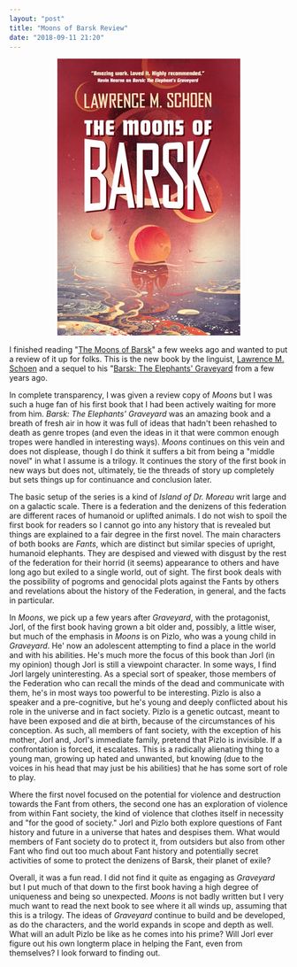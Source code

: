 ```yaml
---
layout: "post"
title: "Moons of Barsk Review"
date: "2018-09-11 21:20"
---
```

<p style="text-align:center"><img src="/images/moons-of-barsk.jpg" width="331" height="500  "></p>

I finished reading "[The Moons of Barsk](https://us.macmillan.com/books/9780765394637)" a few weeks ago and wanted to put a review of it up for folks. This is the new book by the linguist, [Lawrence M. Schoen](http://www.lawrencemschoen.com/) and a sequel to his "[Barsk: The Elephants' Graveyard](https://us.macmillan.com/books/9780765377036) from a few years ago.

In complete transparency, I was given a review copy of _Moons_ but I was such a huge fan of his first book that I had been actively waiting for more from him. _Barsk: The Elephants' Graveyard_ was an amazing book and a breath of fresh air in how it was full of ideas that hadn't been rehashed to death as genre tropes (and even the ideas in it that were common enough tropes were handled in interesting ways). _Moons_ continues on this vein and does not displease, though I do think it suffers a bit from being a "middle novel" in what I assume is a trilogy. It continues the story of the first book in new ways but does not, ultimately, tie the threads of story up completely but sets things up for continuance and conclusion later.

The basic setup of the series is a kind of _Island of Dr. Moreau_ writ large and on a galactic scale. There is a federation and the denizens of this federation are different races of humanoid or uplifted animals. I do not wish to spoil the first book for readers so I cannot go into any history that is revealed but things are explained to a fair degree in the first novel. The main characters of both books are _Fants_, which are distinct but similar species of upright, humanoid elephants. They are despised and viewed with disgust by the rest of the federation for their horrid (it seems) appearance to others and have long ago but exiled to a single world, out of sight. The first book deals with the possibility of pogroms and genocidal plots against the Fants by others and revelations about the history of the Federation, in general, and the facts in particular.

In _Moons_, we pick up a few years after _Graveyard_, with the protagonist, Jorl, of the first book having grown a bit older and, possibly, a little wiser, but much of the emphasis in _Moons_ is on Pizlo, who was a young child in _Graveyard_. He' now an adolescent attempting to find a place in the world and with his abilities. He's much more the focus of this book than Jorl (in my opinion) though Jorl is still a viewpoint character. In some ways, I find Jorl largely uninteresting. As a special sort of speaker, those members of the Federation who can recall the minds of the dead and communicate with them, he's in most ways too powerful to be interesting. Pizlo is also a speaker and a pre-cognitive, but he's young and deeply conflicted about his role in the universe and in fact society. Pizlo is a genetic outcast, meant to have been exposed and die at birth, because of the circumstances of his conception. As such, all members of fant society, with the exception of his mother, Jorl and, Jorl's immediate family, pretend that Pizlo is invisible. If a confrontation is forced, it escalates. This is a radically alienating thing to a young man, growing up hated and unwanted, but knowing (due to the voices in his head that may just be his abilities) that he has some sort of role to play.

Where the first novel focused on the potential for violence and destruction towards the Fant from others, the second one has an exploration of violence from within Fant society, the kind of violence that clothes itself in necessity and "for the good of society." Jorl and Pizlo both explore questions of Fant history and future in a universe that hates and despises them. What would members of Fant society do to protect it, from outsiders but also from other Fant who find out too much about Fant history and potentially secret activities of some to protect the denizens of Barsk, their planet of exile?

Overall, it was a fun read. I did not find it quite as engaging as _Graveyard_ but I put much of that down to the first book having a high degree of uniqueness and being so unexpected. _Moons_ is not badly written but I very much want to read the next book to see where it all winds up, assuming that this is a trilogy. The ideas of _Graveyard_ continue to build and be developed, as do the characters, and the world expands in scope and depth as well. What will an adult Pizlo be like as he comes into his prime? Will Jorl ever figure out his own longterm place in helping the Fant, even from themselves? I look forward to finding out.
